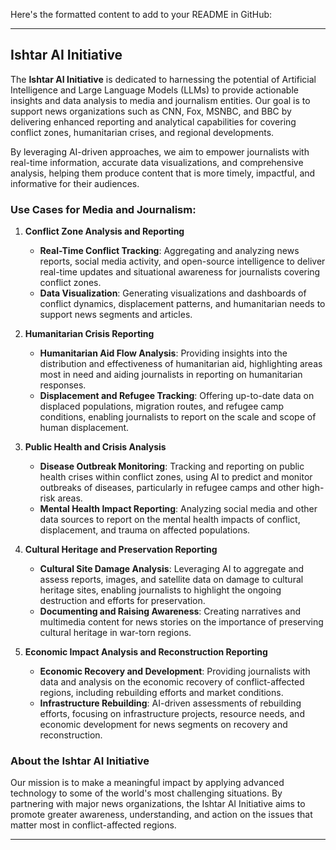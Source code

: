 Here's the formatted content to add to your README in GitHub:

---

## Ishtar AI Initiative

The **Ishtar AI Initiative** is dedicated to harnessing the potential of Artificial Intelligence and Large Language Models (LLMs) to provide actionable insights and data analysis to media and journalism entities. Our goal is to support news organizations such as CNN, Fox, MSNBC, and BBC by delivering enhanced reporting and analytical capabilities for covering conflict zones, humanitarian crises, and regional developments. 

By leveraging AI-driven approaches, we aim to empower journalists with real-time information, accurate data visualizations, and comprehensive analysis, helping them produce content that is more timely, impactful, and informative for their audiences.

### Use Cases for Media and Journalism:

1. **Conflict Zone Analysis and Reporting**  
   - **Real-Time Conflict Tracking**: Aggregating and analyzing news reports, social media activity, and open-source intelligence to deliver real-time updates and situational awareness for journalists covering conflict zones.
   - **Data Visualization**: Generating visualizations and dashboards of conflict dynamics, displacement patterns, and humanitarian needs to support news segments and articles.

2. **Humanitarian Crisis Reporting**  
   - **Humanitarian Aid Flow Analysis**: Providing insights into the distribution and effectiveness of humanitarian aid, highlighting areas most in need and aiding journalists in reporting on humanitarian responses.
   - **Displacement and Refugee Tracking**: Offering up-to-date data on displaced populations, migration routes, and refugee camp conditions, enabling journalists to report on the scale and scope of human displacement.

3. **Public Health and Crisis Analysis**  
   - **Disease Outbreak Monitoring**: Tracking and reporting on public health crises within conflict zones, using AI to predict and monitor outbreaks of diseases, particularly in refugee camps and other high-risk areas.
   - **Mental Health Impact Reporting**: Analyzing social media and other data sources to report on the mental health impacts of conflict, displacement, and trauma on affected populations.

4. **Cultural Heritage and Preservation Reporting**  
   - **Cultural Site Damage Analysis**: Leveraging AI to aggregate and assess reports, images, and satellite data on damage to cultural heritage sites, enabling journalists to highlight the ongoing destruction and efforts for preservation.
   - **Documenting and Raising Awareness**: Creating narratives and multimedia content for news stories on the importance of preserving cultural heritage in war-torn regions.

5. **Economic Impact Analysis and Reconstruction Reporting**  
   - **Economic Recovery and Development**: Providing journalists with data and analysis on the economic recovery of conflict-affected regions, including rebuilding efforts and market conditions.
   - **Infrastructure Rebuilding**: AI-driven assessments of rebuilding efforts, focusing on infrastructure projects, resource needs, and economic development for news segments on recovery and reconstruction.

### About the Ishtar AI Initiative

Our mission is to make a meaningful impact by applying advanced technology to some of the world's most challenging situations. By partnering with major news organizations, the Ishtar AI Initiative aims to promote greater awareness, understanding, and action on the issues that matter most in conflict-affected regions.

--- 
